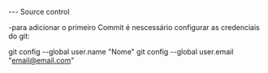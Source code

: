 --- Source control

-para adicionar o primeiro Commit é nescessário configurar as credenciais do git:

git config --global user.name "Nome"
git config --global user.email "email@email.com"
